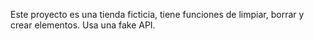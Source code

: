 Este proyecto es una tienda ficticia, tiene funciones de limpiar, borrar y crear elementos. Usa una fake API.
